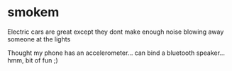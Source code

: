 # smokem

Electric cars are great except they dont make enough noise blowing away someone at the lights

Thought my phone has an accelerometer... can bind a bluetooth speaker... hmm, bit of fun ;)
